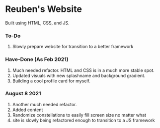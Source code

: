 # Reuben's Website

Built using HTML, CSS, and JS.

### To-Do
1. Slowly prepare website for transition to a better framework

### Have-Done (As Feb 2021)
1. Much needed refactor. HTML and CSS is in a much more stable spot.
2. Updated visuals with new splashname and background gradient.
3. Building a cool profile card for myself.

### August 8 2021
1. Another much needed refactor.
2. Added content
2. Randomize constellations to easily fill screen size no matter what
3. site is slowly being refactored enough to transition to a JS framework

